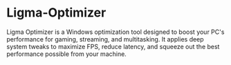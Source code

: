 # Ligma-Optimizer
Ligma Optimizer is a Windows optimization tool designed to boost your PC's performance for gaming, streaming, and multitasking. It applies deep system tweaks to maximize FPS, reduce latency, and squeeze out the best performance possible from your machine.
